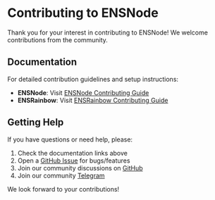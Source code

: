 # Contributing to ENSNode

Thank you for your interest in contributing to ENSNode! We welcome contributions from the community.

## Documentation

For detailed contribution guidelines and setup instructions:

- **ENSNode**: Visit [ENSNode Contributing Guide](https://ensnode.io/ensnode/contributing)
- **ENSRainbow**: Visit [ENSRainbow Contributing Guide](https://ensnode.io/ensrainbow/contributing)

## Getting Help

If you have questions or need help, please:

1. Check the documentation links above
2. Open a [GitHub Issue](https://github.com/namehash/ensnode/issues) for bugs/features
3. Join our community discussions on [GitHub](https://github.com/namehash/ensnode)
4. Join our community [Telegram](http://t.me/ensnode)

We look forward to your contributions!
